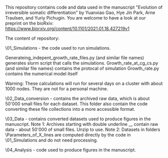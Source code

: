 This repository contains code and data used in the manuscript "Evolution of irreversible somatic differentiation" by Yuanxiao Gao, Hye Jin Park, Arne Traulsen, and Yuriy Pichugin. You are welcome to have a look at our preprint on the bioRxiv: https://www.biorxiv.org/content/10.1101/2021.01.18.427219v1

The content of repository:

\01_Simulations -  the code used to run simulations. 

Generateing_indepent_growth_rate_files.py (and similar file names) generates slurm script that calls the simulations.
Growth_rate_at_cg_cs.py (and similar file names) contains the protocal of simulation
Growth_rate.py contains the numerical model itself

Warning: These calculations will run for several days on a cluster with about 1000 nodes. They are not for a personal machine.

\02_Data_conversion - contains the archived raw data, which is about 50'000 small files for each dataset. This folder also contain the code converting these file collections into a more accessible format.

\03_Data - contains converted datasets used to produce figures in the manuscript.
Note 1: Archives starting with double underline __ contain raw data - about 50'000 of small files. Unzip to use.
Note 2: Datasets in folders \Parameters_of_X_lines are computed directly by the code in \01_Simulations and do not need processing.

\04_Analysis - code used to produce figures in the manuscript. 